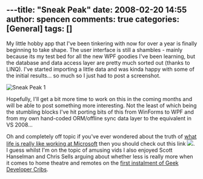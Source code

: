 ---title: "Sneak Peak"
date: 2008-02-20 14:55
author: spencen
comments: true
categories: [General]
tags: []
---
My little hobby app that I've been tinkering with now for over a year is finally beginning to take shape. The user interface is still a shambles - mainly because its my test bed for all the new WPF goodies I've been learning, but the database and data access layer are pretty much sorted out (thanks to LINQ). I've started importing a little data and was kinda happy with some of the initial results... so much so I just had to post a screenshot. 
 

![Sneak Peak 1](/images/Sneak%20Peak%201.png) 
 

Hopefully, I'll get a bit more time to work on this in the coming months and will be able to post something more interesting. Not the least of which being the stumbling blocks I've hit porting bits of this from WinForms to WPF and from my own hand-coded ORM/offline sync data layer to the equivalent in VS 2008...
 

Oh and completely off topic if you've ever wondered about the truth of [what life is really like working at Microsoft](http://on10.net/blogs/tina/Life-At-Microsoft) then you should check out this link ![](http://blog.spencen.com/emoticons/smile.png). I guess whilst I'm on the topic of amusing vids I also enjoyed Scott Hanselman and Chris Sells arguing about whether less is really more when it comes to home theatre and remotes on the [first instalment of Geek Developer Cribs](http://www.hanselman.com/blog/GeekDeveloperCribsOn10.aspx).


